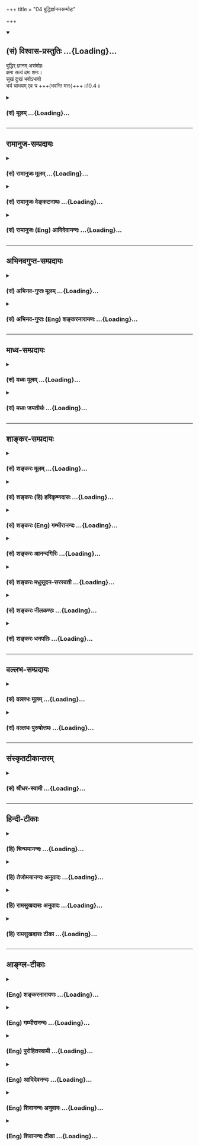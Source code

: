 +++
title = "04 बुद्धिर्ज्ञानमसम्मोहः"

+++
<div class="js_include" newlevelforh1="2" title="(सं) विश्वास-प्रस्तुतिः" unfilled url="/mahAbhAratam/shlokashaH/06-bhIShma-parva/03-bhagavad-gItA-parva/saMskRtam/vishvAsa-prastutiH/10_vibhUti-vistAra-yoga/04_buddhirjnAnamasam.md">
<details open><summary><h2>(सं) विश्वास-प्रस्तुतिः ...{Loading}...</h2></summary>

बुद्धिर् ज्ञानम् असंमोहः  
क्षमा सत्यं दमः शमः।  
सुखं दुःखं भवोऽभावो  
भयं चाभयम् एव च +++(भवन्ति मत्तः)+++॥10.4॥
</details>
</div>
<div class="js_include collapsed" newlevelforh1="3" title="(सं) मूलम्" unfilled url="/mahAbhAratam/shlokashaH/06-bhIShma-parva/03-bhagavad-gItA-parva/saMskRtam/mUlam/10_vibhUti-vistAra-yoga/04_buddhirjnAnamasam.md">
<details><summary><h3>(सं) मूलम् ...{Loading}...</h3></summary>

बुद्धिर्ज्ञानमसंमोहः क्षमा सत्यं दमः शमः।  
सुखं दुःखं भवोऽभावो भयं चाभयमेव च।।10.4।।
</details>
</div>


_________________
## रामानुज-सम्प्रदायः
<div class="js_include collapsed" newlevelforh1="3" title="(सं) रामानुजः मूलम्" unfilled url="/mahAbhAratam/shlokashaH/06-bhIShma-parva/03-bhagavad-gItA-parva/saMskRtam/rAmAnujaH/mUlam/10_vibhUti-vistAra-yoga/04_buddhirjnAnamasam.md">
<details><summary><h3>(सं) रामानुजः मूलम् ...{Loading}...</h3></summary>

।।10.4।।**बुद्धिः** मनसो निरूपणसामर्थ्यम्; **ज्ञानं**
चिदचिद्वस्तुविशेषविषयः निश्चयः। **असंमोहः** पूर्वगृहीताद् रजतादेः
विसजातीये शुक्तिकादिवस्तुनि सजातीयताबुद्धिनिवृत्तिः। **क्षमा**
मनोविकारहेतौ सति अपि अविकृतमनस्त्वम्। **सत्यं** यथादृष्टविषयं भूतहितरूपं
वचनम्; तद्नुगणा मनोवृत्तिः इह अभिप्रेता; मनोवृत्तिप्रकरणात्। **दमः**
बाह्यकरणानाम् अनर्थविषयेभ्यो नियमनम्। **शमः** अन्तःकरणस्य तथा नियमनम्।
**सुखम्** आत्मानुकूलानुभवः। **दुःखं** प्रतिकूलानुभवः। **भवो** भवनम्
अनुकूलानुभवहेतुकं मनसो भवनम्। **अभावः,प्रतिकूलानुभवहेतुको मनसः अवसादः।**
भयम् **आगामिनो दुःखस्य हेतुदर्शनजं दुःखम्; तन्निवृत्तिः** अभयम्।
**अहिंसा परदुःखाहेतुत्वम्।** समता **आत्मनि सुहृत्सु विपक्षेषु च
अर्थानर्थयोः सममतित्वम्।** तुष्टिः **सर्वेषु आत्मसु दृष्टेषु
तोषस्वभावत्वम्।** तपः **शीस्त्रीयो भोगसंकोचरूपः कायक्लेशः।** दानं
**स्वकीयभोग्यानां परस्मै प्रतिपादनम्।** यशो **गुणवत्ताप्रथा;** अयशः
**नैर्गुण्यप्रथा; कीर्त्यकीर्त्यनुगुणमनोवृत्तिविशेषौ तथा उक्तौ;
मनोवृत्तिप्रकरणात्। तपोदाने च तथा। एवमाद्याः सर्वेषां** भूतानां भावाः
**प्रवृत्तिनिवृत्तिहेतवो मनोवृत्तयो** मत्त एव **मत्संकल्पायत्ताः
भवन्ति। सर्वस्य भूतजातस्य सृष्टिस्थित्योः प्रवर्तयितारः च
मत्संकल्पायत्तप्रवृत्तय इत्याह --**

</details>
</div>
<div class="js_include collapsed" newlevelforh1="3" title="(सं) रामानुजः वेङ्कटनाथः" unfilled url="/mahAbhAratam/shlokashaH/06-bhIShma-parva/03-bhagavad-gItA-parva/saMskRtam/rAmAnujaH/venkaTanAthaH/10_vibhUti-vistAra-yoga/04_buddhirjnAnamasam.md">
<details><summary><h3>(सं) रामानुजः वेङ्कटनाथः ...{Loading}...</h3></summary>

  
  
।।10.4।। भक्त्युत्पत्तिविवृद्ध्यर्था \[गी.सं.14\] इत्यत्र विवक्षितं
विवृण्वन्नुक्तेन तत्फलितेन च वक्ष्यमाणप्रकरणस्य च सङ्गतिमाह -- एवमिति।
बुद्धिज्ञानशब्दयोः पौनरुक्त्यपरिहारायबुद्धिमत्त्वाज्जानाति इति
प्रयोगानुसारेण शक्तिलक्षणया बुध्यतेऽनयेति तद्व्युत्पत्त्या वा
हेतुकार्यपरतया व्याख्यातिबुद्धिर्मनसो निरूपणसामर्थ्यमिति।
असम्मोहासक्त्या तद्धेतुभूतं ज्ञानमिह विवक्षितमित्यभिप्रायेणाहज्ञानं
चिदचिद्वस्तुविशेषविषयो निश्चय इति।
बुद्धिज्ञानशब्दयोरध्यवसायमोक्षधीविषयत्वेन व्याख्यानं
शब्दद्वयसङ्कोचादिप्रसङ्गादनादृतम्। विजातीये सजातीयताबुद्धिः सम्मोहः
तदुदाहरति -- पूर्वेति। पूर्वगृहीतात्; आपणादिनिष्ठतयाऽनुभूतादित्यर्थः। इदं
च स्मर्यमाणाध्यासोदाहरणम्। न कोपाख्यविकाराभावमात्रेण सुषुप्त्यादिषु
क्षमाशब्दः; अपितु कोपहेतुषु सत्सु तदभावे तत्प्रयोग
इत्यभिप्रायेणाह,मनोविकारेति। क्रोधहेतावाक्रोशताडनादौ सत्यपीत्यर्थः। ननु
कथं हेतौ सति तत्कार्यनिवृत्तिः तथात्वे तस्य हेतुत्वमेव हीयेत उच्यते --
नह्यवश्यं हेतौ सति कार्येण भवितव्यमिति नियमः अपितु प्रतिबन्धकरहितायां
सामग्र्यां सत्याम् अन्यथा प्रत्येकं हेतूनां प्रतिबद्धानां च
तत्तत्कार्यजनकत्वे कार्यस्य सदातनत्वसार्वत्रिकत्वप्रसङ्गात्;
नित्यविभोश्च कारणस्य सद्भावात् तर्हि कः क्षमाया विस्मयः इति चेद्यथा
मणिमन्त्रादिभिः स्फोटसामग्री स्तभ्यते तथा प्रबलविवेकाख्यप्रतिबन्धकेन
कोपसामग्र्या दुर्निवारायाः स्तम्भनादिति भावः। वस्तुसत्यत्वस्य
यथार्थदर्शनमप्यपेक्षितम्; तथापि यथादृष्टवचनमात्रे वक्तुर्नापराधः;
भ्रमस्य दैवागतत्वादित्यभिप्रायेणयथादृष्टविषयमित्येतावदुक्तम्।
परमार्थत्वेऽपि परानर्थहेतोःसत्यं भूतहितं प्रोक्तम् इत्यादिभिः
सत्यत्वप्रतिक्षेपात्भूतहितरूपेति विशेषितम्। भावशब्दस्य मनोवृत्तौ
प्रसिद्धिप्रकर्षबलमग्र्यप्रायनयं चाभिप्रेत्य सत्यशब्दस्यात्र
लाक्षणिकत्वमाहतदनुगुणेति। शमदमशब्दयोरेकैकस्योभयनियमनाभिधानसामर्थ्येऽपि
पौनरुक्त्यपरिहाराय विषयभेदे वक्तव्ये नियमनक्रमेण
दमशमयोर्बाह्यान्तरकरणविषयत्वोक्तिः। शास्त्रीयेभ्यो नियमनस्य
निषिद्धत्वात्अनर्थविषयेभ्य इत्युक्तम्। तथेति अनर्थविषयेभ्य
एव। अनुकूलत्वमात्रं प्रतिकूलत्वमात्रमेव च सुखदुःखयोर्लक्षणम् तथापि
मनोवृत्तिरूपत्वसिद्ध्यर्थमनुभवशब्दः। सुखदुःखभयाभयमध्यपतितत्वात्भवोऽभावः
इत्यत्रापि परस्परविरुद्धार्थविषयत्वं सम्भवदपरित्याज्यम् ततश्च
भावाभावशब्दयोः प्रत्ययभेदमात्रमेव; न त्वर्थभेदः तत्र चाभाव इत्येव
पदच्छेदः तयोरपि मनोवृत्तिरूपत्वं वक्तव्यम् प्रस्तुतयोरेव च
सुखदुःखयोस्तद्धेतुत्वमुचितम् अत एवभवो भव्यता; भावोऽभिप्रायः इत्यादि
परव्याख्यानं मन्दम् तदेतदखिलमभिप्रेत्याहअनुकूलेति। भवनमिति उद्धर्षोऽत्र
विवक्षितः अवसादप्रतियोगित्वात्। अनवसादानुद्धर्षो हि सहोक्तौ
वाक्यकारेणतल्लब्धिर्विवेकविमोकाभ्यासक्रियाकव्याणानवसादानुद्धर्षेभ्यः
\[बो.वृ.\] इति। सुखदुःखशब्दाभ्यां पौनरुक्त्यव्युदासाय
भयाभयशब्दयोस्तद्विशेषविषयतां दर्शयति -- आगामिन इति।
आगामिप्रत्यवायोत्प्रेक्षा भयमिति लक्षणेऽपि तस्यैव ज्ञानविशेषस्य
प्रतिकूलरूपत्वाद्दुःखत्वम् नह्यन्यो दुःखाख्यो गुणोऽस्मद्दर्शने।  
  
परदुःखाहेतुत्वमित्यत्र दुःखशब्देनाहितं विवक्षितम्; चिकित्सादौ
हितरूपदुःखकरणस्य हिंसात्वाभावात्; प्रपञ्चितं चैतत्प्रागेव।
अभयाहिंसयोरभावरूपयोरपि भावान्तरत्ववेषेण मनोवृत्तिरूपत्वं भाव्यम्।
समत्वप्रकारेषु बहुषु सत्स्वपि
हिंसानिषेधप्रसङ्गाद्धिंसाविषयभूतशत्रुस्मृतिर्जाता ततश्च द्वेषाद्यभावेन
शत्रुमित्रादिसाम्यं प्रदेशान्तरप्रपञ्चितमिह
विवक्षितमित्यभिप्रायेणाहआत्मनीति। न चलति निजवर्णधर्मतो यः
सममतिरात्मसुहृद्विपक्षपक्षे। न हरति नच हन्ति किञ्चिदुच्चैः सितमनसं
तमवेहि विष्णुभक्तम् \[वि.पु.3।7।20\] इति भगवत्पराशरवचनमिह तत्तत्पदैः
स्मारितम्। अर्थानर्थयोरिति --
आत्मार्थपरार्थयोरात्मानर्थपरानर्थयोश्चेत्यादि भाव्यम्। तुष्टेः
समतासहपाठात् शत्रूणां समृद्धिमतामपि सङ्ग्रहाय सर्वशब्दः। सर्वत्र सन्तोष
एव ह्यात्मनः स्वारसिकः प्राप्तः; प्रातिकूल्यभावनाद्युपाध्यधीनं हि
वैरादिकमित्यभिप्रायेणसन्तोषस्वभावत्वमित्युक्तम्। इदं च मैत्र्यादिषु
चतुर्षु मुदिताख्यचित्तपरिकर्म। बाह्यागमादिमूलक्लेशस्य
तपस्त्वव्यवच्छेदायोक्तंशास्त्रीय इति। शास्त्रधिस्यैव भोगसङ्कोचस्य
व्याध्यादिवशादक्लेशात्मकत्वे तपस्त्वं नास्तीति व्यञ्जनायकायक्लेश
इत्युक्तम्। दाने परकीयानां स्वकीयानामपि हेयभूतानां
व्यवच्छेदायस्वकीयभोग्यानामित्युक्तम्। परस्मै प्रतिपादनं
परस्वत्वापादनमित्यर्थः। अयशश्शब्दै नञो विरोधिपरत्वं
प्रयोगप्रकर्षसिद्धमाह -- नैर्गुण्यप्रथेति। सदोषत्वप्रथेत्यर्थः।
प्रथात्वमात्रमुभयसाधारणम् अतो गुणवत्त्वनैर्गुण्याभ्यां
विशेषणम्। एतच्चेत्यादिकं पूर्ववत्। सिंहावलोकितकेनाह -- तपोदाने च तथेति
मनोवृत्तिविशेषावित्यर्थः।
उक्तमात्रव्युदासायोपलक्षणतामभिप्रेत्याहएवमाद्या इति। अभिप्रायेऽपि
भावशब्दप्रयोगादत्र भावशब्दस्य मनोवृत्तिविषयता। सर्वेषां कर्तृकरणादीनां
प्रवृत्तेः स्वाधीनत्वेऽपि मनोवृत्त्युदाहरणं
प्राकरणिकभक्तिरूपमनोवृत्तेरपि स्वसङ्कल्पमूलत्वज्ञापनार्थम्।
प्रवृत्तिनिवृत्त्योः स्वाधीनत्वे कैमुत्यार्थमाहप्रवृत्तिनिवृत्तिहेतव
इति। मत्त एव इत्यत्र परोक्तसन्निधिमात्रादिव्युदासाय,पञ्चम्यवगतं हेतुत्वं
व्यापारमुखेनेत्याहमत्सङ्कल्पेति। पृथग्विधानां परस्परविरुद्धानामप्यहमेको
हेतुरित्येवकाराभिप्रायः।

</details>
</div>
<div class="js_include collapsed" newlevelforh1="3" title="(सं) रामानुजः (Eng) आदिदेवानन्दः" unfilled url="/mahAbhAratam/shlokashaH/06-bhIShma-parva/03-bhagavad-gItA-parva/saMskRtam/rAmAnujaH/english/AdidevAnandaH/10_vibhUti-vistAra-yoga/04_buddhirjnAnamasam.md">
<details><summary><h3>(सं) रामानुजः (Eng) आदिदेवानन्दः ...{Loading}...</h3></summary>

10.4 - 10.5 'Intelligence' is the power of the mind to determine.
'Knowledge' is the power of determining the difference between the two entities - non-sentient matter and the individual self. 'Non-delusion'
is freedom from the delusion of perceiving as silver the mother-of-pearl etc., which are different from silver etc., previously observed.
'Forbearance', is a non-disturbed state of mind, even when there is a cause for getting disturbed. 'Truth' is speech about things as they are actually seen, and meant for the good of all beings. Here, the working of the mind in conformity with the ideal is intended, because the context is with reference to the working of the mind. 'Restraint' is the checking of the outgoing organs from their tendency to move towards their objects and generate evil. 'Self-control' is the restraint of the mind in the same manner. 'Pleasure' is the experience of what is agreeable to oneself. 'Pain' is th experience of what is adverse.
'Exaltation' is that state of elation of the mind caused by experiences which are agreeable to oneself. 'Depression' is the state of mind caused by disagreeable experiences. 'Fear' is the misery which springs from the perception of the cause of future sufferings. 'Fearlessness' is the absence of such feelings. 'Non-violence' is avoidance of being the cause of sorrow to others. 'Eability' is to become eable in mind whether good or bad befalls and to look upon with the same eanimity on what happens to oneself, friends and enemies. 'Cheerfulness' is the natural disposition to feel pleased with everything seen. 'Austerity' is the chastising of the body by denying to oneself pleasures, as enjoined by the scriptures. 'Beneficence' is giving to another what contributes to one's own enjoyment. 'Fame' is the renown of possessing good alities.
'Infamy' is notoriety of possessing bad alities. The workings of the mind which are in accordance with fame and infamy must be understood here, because it is the subject-matter of the context. Austerity and beneficence are to be understood in the same way. All these mental faculties - these functioning of the mind - resulting either in activity or inactivity, are from Me alone, i.e., are dependent on My volition.
Sri Krsna declares: 'Thos agents who direct the creation, sustentation etc., of all beings, have their activity dependent on My Will.'

</details>
</div>


_________________
## अभिनवगुप्त-सम्प्रदायः
<div class="js_include collapsed" newlevelforh1="3" title="(सं) अभिनव-गुप्तः मूलम्" unfilled url="/mahAbhAratam/shlokashaH/06-bhIShma-parva/03-bhagavad-gItA-parva/saMskRtam/abhinava-guptaH/mUlam/10_vibhUti-vistAra-yoga/04_buddhirjnAnamasam.md">
<details><summary><h3>(सं) अभिनव-गुप्तः मूलम् ...{Loading}...</h3></summary>

।।10.1 -- 10.5।। प्राक्तनैर्नवभिरध्यायैर्य एवार्थो लक्षितः; स एव
प्रतिपदपाठैरस्मिन्नध्याये प्रतायते। तथा चाह -- भूय एव इति। उक्तमेवार्थं
स्फुटीकर्तुं +++(;N;K विस्पष्टीकर्तुं)+++ पुनः कथ्यमानं श्रृण्विति। अर्जुनोऽपि
एवमेवाभिधास्यति भूयः कथय +++(X; 18)+++ इति। इत्यध्यायतात्पर्यम्। शिष्टं
निगदव्याख्यातमिति ( -- व्याख्यानमिति) किं पुनरुक्तेन सन्दिग्धं तु
निर्णेष्यते। भूय इत्यादि पृथग्विधा इत्यन्तम्। असंमोहः उत्साहः।

</details>
</div>
<div class="js_include collapsed" newlevelforh1="3" title="(सं) अभिनव-गुप्तः (Eng) शङ्करनारायणः" unfilled url="/mahAbhAratam/shlokashaH/06-bhIShma-parva/03-bhagavad-gItA-parva/saMskRtam/abhinava-guptaH/english/shankaranArAyaNaH/10_vibhUti-vistAra-yoga/04_buddhirjnAnamasam.md">
<details><summary><h3>(सं) अभिनव-गुप्तः (Eng) शङ्करनारायणः ...{Loading}...</h3></summary>

10.4 See Comment under 10.5

</details>
</div>


_________________
## माध्व-सम्प्रदायः
<div class="js_include collapsed" newlevelforh1="3" title="(सं) मध्वः मूलम्" unfilled url="/mahAbhAratam/shlokashaH/06-bhIShma-parva/03-bhagavad-gItA-parva/saMskRtam/madhvaH/mUlam/10_vibhUti-vistAra-yoga/04_buddhirjnAnamasam.md">
<details><summary><h3>(सं) मध्वः मूलम् ...{Loading}...</h3></summary>

।।10.4।। तत्प्रथयति -- बुद्धिरित्यादिना। कार्याकार्यविनिश्चयो बुद्धिः।
ज्ञानं प्रतीतिः। ज्ञानं प्रतीतिर्बुद्धिस्तु कार्याकार्यविनिश्चयः इति
ह्यभिधानम्। दम इन्द्रियनिग्रहः। शमः परमात्मनि निष्ठा। शमो मन्निष्ठता
बुद्धेर्दम इन्द्रियनिग्रहः \[11।17।36\] इति भागवते।

</details>
</div>
<div class="js_include collapsed" newlevelforh1="3" title="(सं) मध्वः जयतीर्थः" unfilled url="/mahAbhAratam/shlokashaH/06-bhIShma-parva/03-bhagavad-gItA-parva/saMskRtam/madhvaH/jayatIrthaH/10_vibhUti-vistAra-yoga/04_buddhirjnAnamasam.md">
<details><summary><h3>(सं) मध्वः जयतीर्थः ...{Loading}...</h3></summary>

।।10.4।। तर्ह्यादिमित्यनेन बुद्धिरित्यादिकं गतार्थमित्यत आह -- **तदि**ति।
सर्वादित्वं बुद्धिरुपलब्धिर्ज्ञानमित्यनर्थान्तरमिति गौतमवचनात्।
बुद्धिर्ज्ञानमिति पुनरुक्तिरित्यत आह -- **कार्ये**ति। कुत एतदित्यत आह --
**ज्ञानमि**ति। ज्ञायतेऽनेनेति ज्ञानं शास्त्रमित्यसत्;
अध्यात्मिकधर्मप्रसङ्गात्। दमो बाह्येन्द्रियोपशमः; शमोऽन्तःकरणस्योपशम इति
कश्चित् (शं.) तदसत्; एकेनैव शब्देन सिद्धत्वात्; किन्तु दमः क्रियासु
विनयः; शमो बाह्यान्तःकरणसंयम इत्यपरः; तदप्यसदिति भावेनाह -- **दम** इति।
कुत इत्यत आह --,**शम** इति।

</details>
</div>


_________________
## शाङ्कर-सम्प्रदायः
<div class="js_include collapsed" newlevelforh1="3" title="(सं) शङ्करः मूलम्" unfilled url="/mahAbhAratam/shlokashaH/06-bhIShma-parva/03-bhagavad-gItA-parva/saMskRtam/shankaraH/mUlam/10_vibhUti-vistAra-yoga/04_buddhirjnAnamasam.md">
<details><summary><h3>(सं) शङ्करः मूलम् ...{Loading}...</h3></summary>

।।10.4।। --,**बुद्धिः** अन्तःकरणस्य सूक्ष्माद्यर्थावबोधनसामर्थ्यम्;
तद्वन्तं बुद्धिमानिति हि वदन्ति। **ज्ञानम्** आत्मादिपदार्थानामवबोधः।
**असंमोहः** प्रत्युत्पन्नेषु बोद्धव्येषु विवेकपूर्विका प्रवृत्तिः।
**क्षमा** आक्रुष्टस्य ताडितस्य वा अविकृतचित्तता। **सत्यं** यथादृष्टस्य
यथाश्रुतस्य च आत्मानुभवस्य परबुद्धिसंक्रान्तये तथैव उच्चार्यमाणा वाक्
सत्यम् उच्यते। **दमः** बाह्येन्द्रियोपशमः। **शमः** अन्तःकरणस्य उपशमः।
**सुखम्** आह्लादः। **दुःखं** संतापः। **भवः** उद्भवः। **अभावः**
तद्विपर्ययः। भयं च त्रासः; **अभयमेव च** तद्विपरीतम्।।

</details>
</div>
<div class="js_include collapsed" newlevelforh1="3" title="(सं) शङ्करः (हि) हरिकृष्णदासः" unfilled url="/mahAbhAratam/shlokashaH/06-bhIShma-parva/03-bhagavad-gItA-parva/saMskRtam/shankaraH/hindI/harikRShNadAsaH/10_vibhUti-vistAra-yoga/04_buddhirjnAnamasam.md">
<details><summary><h3>(सं) शङ्करः (हि) हरिकृष्णदासः ...{Loading}...</h3></summary>

।।10.4।। इसलिये भी मैं लोकोंका महान् ईश्वर हूँ --, सूक्ष्म; सूक्ष्मतर
आदि पदार्थोंको समझनेवाली अन्तःकरणकी ज्ञानशक्तिका नाम बुद्धि है। उससे
युक्त मनुष्यको ही बुद्धिमान् कहते हैं। ज्ञान -- आत्मा आदि पदार्थोंका
बोध; असंमोह -- जाननेयोग्य पदार्थ प्राप्त होनेपर उनमें विवेकपूर्वक
प्रवृत्ति; क्षमा -- किसीके द्वारा अपनी निन्दाकी जाने या ताड़ना दी जानेपर
भी चित्तमें विकार न होना; सत्य -- देखने और सुननेसे जिस प्रकारका अपनेको
अनुभव हुआ हो; उसको दूसरेकी बुद्धिमें पहुँचानेके लिये उसी प्रकार कही
जानेवाली वाणी सत्य कहलाती है; दम -- बाह्य इन्द्रियोंको वशमें कर लेना; शम
-- अन्तःकरणकी उपरति; सुख -- आह्लाद; दुःख -- सन्ताप; भव -- उत्पत्ति; अभाव
-- उत्पत्तिके विपरीत ( विनाश ) तथा भय -- त्रास और अभय -- उसके विपरीत जो
निर्भयता है वह भी।

</details>
</div>
<div class="js_include collapsed" newlevelforh1="3" title="(सं) शङ्करः (Eng) गम्भीरानन्दः" unfilled url="/mahAbhAratam/shlokashaH/06-bhIShma-parva/03-bhagavad-gItA-parva/saMskRtam/shankaraH/english/gambhIrAnandaH/10_vibhUti-vistAra-yoga/04_buddhirjnAnamasam.md">
<details><summary><h3>(सं) शङ्करः (Eng) गम्भीरानन्दः ...{Loading}...</h3></summary>

10.4 See Commentary under 10.5.

</details>
</div>
<div class="js_include collapsed" newlevelforh1="3" title="(सं) शङ्करः आनन्दगिरिः" unfilled url="/mahAbhAratam/shlokashaH/06-bhIShma-parva/03-bhagavad-gItA-parva/saMskRtam/shankaraH/AnandagiriH/10_vibhUti-vistAra-yoga/04_buddhirjnAnamasam.md">
<details><summary><h3>(सं) शङ्करः आनन्दगिरिः ...{Loading}...</h3></summary>

।।10.4।। भगवतो लोकमहेश्वरत्वे हेत्वन्तरमाह -- **इतश्चेति।**
मुमुक्षुभिराराध्यत्वसिद्धये बन्धमोक्षसाधनं
पुरस्कृत्याशेषजगत्प्रकृत्यधिष्ठातृत्वलक्षणं सोपाधिकं भगवत्प्रभावमभिधत्ते
-- **बुद्धिरिति।** सूक्ष्मादीत्यादिशब्देन सूक्ष्मतरः सूक्ष्मतमश्चार्थो
गृह्यते। उक्तं सामर्थ्यं बुद्धिरित्यस्मिन्नर्थे प्रसिद्धिं प्रमाणयति --
**तद्वन्तमिति।** आत्मादीति। तदवबोधवन्तं हि ज्ञानिनं वदन्ति।
अन्तःकरणस्योपशमो विषयेभ्यो व्यावृत्तिरिति शेषः।

</details>
</div>
<div class="js_include collapsed" newlevelforh1="3" title="(सं) शङ्करः मधुसूदन-सरस्वती" unfilled url="/mahAbhAratam/shlokashaH/06-bhIShma-parva/03-bhagavad-gItA-parva/saMskRtam/shankaraH/madhusUdana-sarasvatI/10_vibhUti-vistAra-yoga/04_buddhirjnAnamasam.md">
<details><summary><h3>(सं) शङ्करः मधुसूदन-सरस्वती ...{Loading}...</h3></summary>

।।10.4।। आत्मनो लोकमहेश्वरत्वं प्रपञ्चयति -- बुद्धिरन्तःकरणस्य
सूक्ष्मार्थविवेकसामर्थ्यम्। ज्ञानमात्मानात्सर्वपदार्थावबोधः। असंमोहः
प्रत्युत्पन्नेषु बोद्धव्येषु कर्तव्येषु वाऽव्याकुलतया विवेकेन
प्रवृत्तिः। क्षमा आकुष्टस्य ताडितस्य वा निर्विकारचित्तता। सत्यं
प्रमाणेनावबुद्धस्यार्थस्य तथैव भाषणम्। दमो बाह्येन्द्रियाणां
स्वविषयेभ्यो निवृत्तिः। शमोऽन्तःकरणस्य सा। सुखं
धर्मासाधारणकारणमनुकूलवेदनीयम्। दुःखमधर्मासाधारणकारणकं प्रतिकूलवेदनीयम्।
भवः उत्पत्तिः। भावः सत्ता। अभावोऽसत्तेति वा। भयं च
त्रासस्तद्विपरीतमभयम्। एवंच एकश्चकार उक्तसमुच्चयार्थः।
अपरोऽनुक्ताबुद्ध्यज्ञानादिसमुच्चयार्थः। एवेत्येते सर्वलोकप्रसिद्धा
एवेत्यर्थः। मत्तएव भवन्तीत्युत्तरेणान्वयः।

</details>
</div>
<div class="js_include collapsed" newlevelforh1="3" title="(सं) शङ्करः नीलकण्ठः" unfilled url="/mahAbhAratam/shlokashaH/06-bhIShma-parva/03-bhagavad-gItA-parva/saMskRtam/shankaraH/nIlakaNThaH/10_vibhUti-vistAra-yoga/04_buddhirjnAnamasam.md">
<details><summary><h3>(सं) शङ्करः नीलकण्ठः ...{Loading}...</h3></summary>

।।10.4।। मम महेश्वरत्वादेव मत्तो बुद्ध्यादयो भवन्तीत्याह --
**बुद्धिरिति।** बुद्धिरन्तःकरणस्य सूक्ष्मार्थावबोधने सामर्थ्यम्;
ज्ञानमात्मानात्मादिपदार्थावबोधः। असंमोहः प्रत्युत्पन्नेषु
बोद्धव्येष्वव्याकुलतया विवेकपूर्विका प्रतिपत्तिः। क्षमा आकृष्टस्य
ताडितस्य वाऽविकृतचित्तता। सत्यं प्रमाणेनावगतस्यार्थस्य यथार्थत्वेन
भाषणम्। दमो बाह्येन्द्रियनियमः। शमो मनोनिग्रहः। सुखमाह्लादः। दुःखं तापः।
भव उत्पत्तिः। भावः सत्ता अभावस्तद्विपर्ययः। भयं त्रासः। अभयमेव च
तद्विपरीतम्।

</details>
</div>
<div class="js_include collapsed" newlevelforh1="3" title="(सं) शङ्करः धनपतिः" unfilled url="/mahAbhAratam/shlokashaH/06-bhIShma-parva/03-bhagavad-gItA-parva/saMskRtam/shankaraH/dhanapatiH/10_vibhUti-vistAra-yoga/04_buddhirjnAnamasam.md">
<details><summary><h3>(सं) शङ्करः धनपतिः ...{Loading}...</h3></summary>

।।10.4।। स्वस्य लोकमहेश्वरत्वं देवादिबुद्य्धगोचरत्वेन साधितं तदेव
प्रपञ्चयति। बुद्धिरन्तःकरणस्य सूक्ष्माद्यर्थावबोधनसामर्थ्यम्।
ज्ञानमात्मादिपदार्थावबोधः। असंमोहः प्रत्युत्पन्नेषु ज्ञातव्येषु
विवेखपुरःसरा बुद्धिप्रवृत्तिः। आकुष्टस्य ताडितस्य वाऽविकृतचित्तता क्षमा।
प्रमाणावगतार्थस्य यथार्थभाषणं सत्यं। बाह्येन्द्रियोपशमो दमः।
अन्तःकरणशान्तिः शमः। आह्लादः सुखम्। तापो दुःखम्। भव उत्पत्तिः। अभावो
नाशः। भयं त्रासः। अभयमत्रासः।

</details>
</div>


_________________
## वल्लभ-सम्प्रदायः
<div class="js_include collapsed" newlevelforh1="3" title="(सं) वल्लभः मूलम्" unfilled url="/mahAbhAratam/shlokashaH/06-bhIShma-parva/03-bhagavad-gItA-parva/saMskRtam/vallabhaH/mUlam/10_vibhUti-vistAra-yoga/04_buddhirjnAnamasam.md">
<details><summary><h3>(सं) वल्लभः मूलम् ...{Loading}...</h3></summary>

।।10.4 -- 10.5।। किञ्च अचिन्त्यैश्वर्ययोगकल्याणगुणान्मत्त एव
बुद्धिर्ज्ञानं च भवति। ज्ञानमित्युपलक्षणं सर्वस्य सदसद्गुणसर्गस्यमत्तः
सर्वं प्रवर्त्तते \[10।8\] इति वाक्यात्। तथाहि बुद्धिरित्यादि। बुद्धिः
तत्त्वतोऽध्यवसायरूपा; ज्ञानमुपदेशजन्यम्;असम्मूढः \[10।3\]
इत्यत्रोक्तोऽसम्मोहोऽपि मत्त एव भवति। क्षमा सहिष्णुता सत्यं
प्रमाणेनावबुद्धस्यार्थस्य तथैव भाषणम्; दमो बाह्येन्द्रियाणां
स्वविषयेभ्यो निवृत्तिः; शमोऽन्तःकरणस्य; सुखमात्मानुकूलानुभवः; दुःखं
तद्विपरीतं च मत्त एव भवति। मार्गत्रयाधिष्ठाताऽहं यथामार्गानुसरणं
तत्तदधिकृताय तथैव दुःखं सुखं प्रयच्छामीति भावः। एवं भवः उद्भवः;
अभावस्तद्विपरीतः; भयमभयं च दानं यशः अयशश्चेति
विंशद्भावास्तत्तन्मार्गरतानां प्राणिनां यथासर्गं पृथग्विधा मत्त एव
भवन्तिरूपनामविभेदेन जगत् क्रीडति यो यतः इति निबन्धोक्तेः। अनेन स्वस्य
मुख्यं कर्तृत्वं सर्वकारणत्वं चोक्तम्। प्रकृत्यादेस्तु करणत्वमेव; न
कारणत्वं साधकतमत्त्वादिति स्वयोगमहिमोक्तः।

</details>
</div>
<div class="js_include collapsed" newlevelforh1="3" title="(सं) वल्लभः पुरुषोत्तमः" unfilled url="/mahAbhAratam/shlokashaH/06-bhIShma-parva/03-bhagavad-gItA-parva/saMskRtam/vallabhaH/puruShottamaH/10_vibhUti-vistAra-yoga/04_buddhirjnAnamasam.md">
<details><summary><h3>(सं) वल्लभः पुरुषोत्तमः ...{Loading}...</h3></summary>

  
  
।।10.4।। एवं ये जानन्ति तेषामन्येषामजानतां च सर्वेश्वरत्वात् मत्त एव
नानाविधा भावास्तत्तज्ज्ञानानुरूपा भवन्तीत्याह द्वयेन --
बुद्धिर्ज्ञानमसम्मोह इति। बुद्धिः धर्मज्ञानकौशलं; ज्ञानं स्वरूपात्मकम्;
असम्मोहो मायाविलासेषु; क्षमा दुष्टादिकृतिसहिष्णुता; सत्यं आपदादिष्वपि
यथार्थभाषणं; दम इन्द्रियनिग्रहः; शमः परमानन्दाप्तिरूपा शान्तिः; सुखं
मद्भावानन्दरूपं; दुःखं आनन्दतिरोधानात्मकं; भवः संसारात्मकः; अभावो नाशः;
भयं मृत्युकालादीनाम्। चकारेण यमयातनादयः। अभयं मच्चरणाप्त्या
कालादिभयाभावः।  
  

</details>
</div>


_________________
## संस्कृतटीकान्तरम्
<div class="js_include collapsed" newlevelforh1="3" title="(सं) श्रीधर-स्वामी" unfilled url="/mahAbhAratam/shlokashaH/06-bhIShma-parva/03-bhagavad-gItA-parva/saMskRtam/shrIdhara-svAmI/10_vibhUti-vistAra-yoga/04_buddhirjnAnamasam.md">
<details><summary><h3>(सं) श्रीधर-स्वामी ...{Loading}...</h3></summary>

।।10.4।। लोकमहेश्वरतामेव स्फुटयति **-- बुद्धिरिति त्रिभिः।** बुद्धिः
सारासारविवेकनैपुण्यम्; ज्ञानमात्मविषयम्; असंमोहो व्याकुलत्वाभावः; क्षमा
सहिष्णुत्वम्; सत्यं यथार्थभाषणम्; दमो बाह्येन्द्रियसंयमः;
शमोऽन्तःकरणसंयमः; सुखमनुकूलसंवेदनीयम्; दुःखं च तद्विपरीतम्; भव उद्भवः
अभावस्तद्विपरीतः; भयं त्रासः; अभयं तद्विपरीतम्। अस्य लोकस्य मत्त एव
भवन्तीत्युत्तरेणान्वयः।

</details>
</div>


_________________
## हिन्दी-टीकाः
<div class="js_include collapsed" newlevelforh1="3" title="(हि) चिन्मयानन्दः" unfilled url="/mahAbhAratam/shlokashaH/06-bhIShma-parva/03-bhagavad-gItA-parva/hindI/chinmayAnandaH/10_vibhUti-vistAra-yoga/04_buddhirjnAnamasam.md">
<details><summary><h3>(हि) चिन्मयानन्दः ...{Loading}...</h3></summary>

।।10.4।। See commentary under 10.5.

</details>
</div>
<div class="js_include collapsed" newlevelforh1="3" title="(हि) तेजोमयानन्दः अनुवादः" unfilled url="/mahAbhAratam/shlokashaH/06-bhIShma-parva/03-bhagavad-gItA-parva/hindI/tejomayAnandaH/anuvAdaH/10_vibhUti-vistAra-yoga/04_buddhirjnAnamasam.md">
<details><summary><h3>(हि) तेजोमयानन्दः अनुवादः ...{Loading}...</h3></summary>

।।10.4।। बुद्धि, ज्ञान, मोह का अभाव, क्षमा, सत्य, दम (इन्द्रिय संयम), शम
(मन: संयम), सुख, दु:ख, जन्म और मृत्यु, भय और अभय।।

</details>
</div>
<div class="js_include collapsed" newlevelforh1="3" title="(हि) रामसुखदासः अनुवादः" unfilled url="/mahAbhAratam/shlokashaH/06-bhIShma-parva/03-bhagavad-gItA-parva/hindI/rAmasukhadAsaH/anuvAdaH/10_vibhUti-vistAra-yoga/04_buddhirjnAnamasam.md">
<details><summary><h3>(हि) रामसुखदासः अनुवादः ...{Loading}...</h3></summary>

।।10.4 -- 10.5।। बुद्धि, ज्ञान, असम्मोह, क्षमा, सत्य, दम, शम, सुख, दुःख,
भव, अभाव, भय, अभय, अहिंसा, समता, तुष्टि, तप, दान, यश और अपयश --
प्राणियोंके ये अनेक प्रकारके और अलग-अलग (बीस) भाव मेरेसे ही होते हैं।

</details>
</div>
<div class="js_include collapsed" newlevelforh1="3" title="(हि) रामसुखदासः टीका" unfilled url="/mahAbhAratam/shlokashaH/06-bhIShma-parva/03-bhagavad-gItA-parva/hindI/rAmasukhadAsaH/TIkA/10_vibhUti-vistAra-yoga/04_buddhirjnAnamasam.md">
<details><summary><h3>(हि) रामसुखदासः टीका ...{Loading}...</h3></summary>

।।10.4।।***व्याख्या--*'बुद्धिः'--**उद्देश्यको लेकर निश्चय करनेवाली
वृत्तिका नाम बुद्धि है।**'ज्ञानम्' --** सार-असार, ग्राह्य-अग्राह्य,
नित्य-अनित्य, सत्-असत्, उचित-अनुचित, कर्तव्य-अकर्तव्य -- ऐसा जो विवेक
अर्थात् अलग-अलग जानकारी है, उसका नाम 'ज्ञान' है। यह ज्ञान (विवेक)
मानवमात्रको भगवान्से मिला है।

</details>
</div>


_________________
## आङ्ग्ल-टीकाः
<div class="js_include collapsed" newlevelforh1="3" title="(Eng) शङ्करनारायणः" unfilled url="/mahAbhAratam/shlokashaH/06-bhIShma-parva/03-bhagavad-gItA-parva/english/shankaranArAyaNaH/10_vibhUti-vistAra-yoga/04_buddhirjnAnamasam.md">
<details><summary><h3>(Eng) शङ्करनारायणः ...{Loading}...</h3></summary>

10.4. Intellect, knowledge, steadiness, patience, truth, control \[over sense-organs\], tranility \[of mind\], pleasure, pain, birth, death,
fear and courage;

</details>
</div>
<div class="js_include collapsed" newlevelforh1="3" title="(Eng) गम्भीरानन्दः" unfilled url="/mahAbhAratam/shlokashaH/06-bhIShma-parva/03-bhagavad-gItA-parva/english/gambhIrAnandaH/10_vibhUti-vistAra-yoga/04_buddhirjnAnamasam.md">
<details><summary><h3>(Eng) गम्भीरानन्दः ...{Loading}...</h3></summary>

10.4 Intelligence, wisdom, non-delusion, forgiveness, truth, control of the external organs, control of the internal organs, happiness, sorrow,
birth, death and fear as also fearlessness;

</details>
</div>
<div class="js_include collapsed" newlevelforh1="3" title="(Eng) पुरोहितस्वामी" unfilled url="/mahAbhAratam/shlokashaH/06-bhIShma-parva/03-bhagavad-gItA-parva/english/purohitasvAmI/10_vibhUti-vistAra-yoga/04_buddhirjnAnamasam.md">
<details><summary><h3>(Eng) पुरोहितस्वामी ...{Loading}...</h3></summary>

10.4 Intelligence, wisdom, non-illusion, forgiveness, truth,
self-control, calmness, pleasure, pain, birth, death, fear and fearlessness;

</details>
</div>
<div class="js_include collapsed" newlevelforh1="3" title="(Eng) आदिदेवनन्दः" unfilled url="/mahAbhAratam/shlokashaH/06-bhIShma-parva/03-bhagavad-gItA-parva/english/AdidevanandaH/10_vibhUti-vistAra-yoga/04_buddhirjnAnamasam.md">
<details><summary><h3>(Eng) आदिदेवनन्दः ...{Loading}...</h3></summary>

10.4 Intelligence, knowledge, non-delusion, forbearance truth,
restraint, self-control, pleasure, pain, exaltation depression, fear and fearlessness;

</details>
</div>
<div class="js_include collapsed" newlevelforh1="3" title="(Eng) शिवानन्दः अनुवादः" unfilled url="/mahAbhAratam/shlokashaH/06-bhIShma-parva/03-bhagavad-gItA-parva/english/shivAnandaH/anuvAdaH/10_vibhUti-vistAra-yoga/04_buddhirjnAnamasam.md">
<details><summary><h3>(Eng) शिवानन्दः अनुवादः ...{Loading}...</h3></summary>

10.4 Intellect, wisdom, non-delusion, forgiveness, truth,
self-restraint, calmness, happiness, pain, existence or birth,
non-existence or death, fear and also fearlessness.

</details>
</div>
<div class="js_include collapsed" newlevelforh1="3" title="(Eng) शिवानन्दः टीका" unfilled url="/mahAbhAratam/shlokashaH/06-bhIShma-parva/03-bhagavad-gItA-parva/english/shivAnandaH/TIkA/10_vibhUti-vistAra-yoga/04_buddhirjnAnamasam.md">
<details><summary><h3>(Eng) शिवानन्दः टीका ...{Loading}...</h3></summary>

10.4 बुद्धिः intellect; ज्ञानम् wisdom; असंमोहः nondelusion; क्षमा
forgiveness; सत्यम् truth; दमः selfrestraint; शमः calmness; सुखम्
happiness; दुःखम् pain; भवः birth or existence; अभावः nonexistence; भयम्
fear; च and; अभयम् fearlessness; एव even; च and. Commentary Intellect is the power which the Antahkarana (the fourfold inner instrument -- the mind; the subconscious mind; intellect and egoism) has of understanding subtle objects. Wisdom is knowledge of the Self. Nondelusion is freedom from illusion. It consists in acting with discrimination when anything has to be done or kown at the moment. Patience is the nonagitation of the mind when assaulted or abused. Not thinking of any harm of evil for those who ahve assulted or abused is also patience. Patience is enduring without lamentation the three kinds of pains; Adhyatmika; Adhidaivika and Adhibhautika Taapas. Fever; etc.; is Adhyatmika pain. Pain or discomfort from severe cold; heat; too much rain; thunder; and lightning is Adhidaivika pain. Pain from scorpionsting; snakite; and wild animals is Adhibhautika pain.Satyam or truth is veracity. It is speaking of ones own actual or real experience of things as actually heard or seen. There is not the least twisting or exaggeration or the slightest modification of facts. Dama or selfrestraint is control of the external senses. It is withdrawal of the senses (ear; skin; eyes; tongue and nose) from their respective objects (viz.; sound; touch; form; palatable foods and fragrance). Sama is calmness or tranillity of the mind produced by checking the mind from thinking of external objects of the senses and by disconnecting it from the senses.Sukham Happiness. That which has Dharma or virtue as its chief cause and that which is favourable to all beings;
is happiness. Duhkham That which has Adhrama as its cause and that which is unfavourable to all beings; is pain.That which appears is Bhavah. Sat is Bhavah. Asat or unreality is Abhavah.

</details>
</div>
